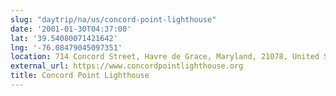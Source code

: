 ```yaml
---
slug: "daytrip/na/us/concord-point-lighthouse"
date: '2001-01-30T04:37:00'
lat: '39.54080071421642'
lng: '-76.08479045097351'
location: 714 Concord Street, Havre de Grace, Maryland, 21078, United States
external_url: https://www.concordpointlighthouse.org
title: Concord Point Lighthouse
---
```



